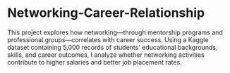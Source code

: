 # Networking-Career-Relationship
This project explores how networking—through mentorship programs and professional groups—correlates with career success. Using a Kaggle dataset containing 5,000 records of students' educational backgrounds, skills, and career outcomes, I analyze whether networking activities contribute to higher salaries and better job placement rates.

